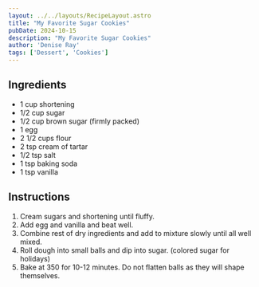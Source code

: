 ```yaml
---
layout: ../../layouts/RecipeLayout.astro
title: "My Favorite Sugar Cookies"
pubDate: 2024-10-15
description: "My Favorite Sugar Cookies"
author: 'Denise Ray'
tags: ['Dessert', 'Cookies']
---
```


<h2 class='text-2xl py-4'>Ingredients</h2>
<ul class='list-disc ms-4 ps-4 py-2'>
    <li>1 cup shortening</li>
    <li>1/2 cup sugar</li>
    <li>1/2 cup brown sugar (firmly packed)</li>
    <li>1 egg</li>
    <li>2 1/2 cups flour</li>
    <li>2 tsp cream of tartar</li>
    <li>1/2 tsp salt</li>
    <li>1 tsp baking soda</li>
    <li>1 tsp vanilla</li>
</ul>
<h2 class='text-2xl py-4'>Instructions</h2>
<ol class='list-decimal ms-4 ps-4 py-2'>
    <li>Cream sugars and shortening until fluffy.</li>
    <li>Add egg and vanilla and beat well.</li>
    <li>Combine rest of dry ingredients and add to mixture slowly until all well mixed.</li>
    <li>Roll dough into small balls and dip into sugar. (colored sugar for holidays)</li>
    <li>Bake at 350 for 10-12 minutes. Do not flatten balls as they will shape themselves.</li>
</ol>